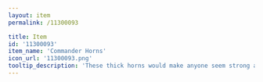 ```yaml
---
layout: item
permalink: /11300093

title: Item
id: '11300093'
item_name: 'Commander Horns'
icon_url: '11300093.png'
tooltip_description: 'These thick horns would make anyone seem strong and determined.'
---
```

